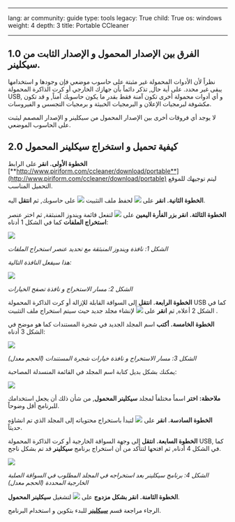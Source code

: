 

---

lang: ar
community: guide
type: tools
legacy: True
child: True
os: windows
weight: 4
depth: 3
title: Portable CCleaner

---

## 1.0	الفرق بين الإصدار المحمول و الإصدار الثابت من سيكلينر. ##

نظراً لأن الأدوات المحمولة غير مثبتة على حاسوب موضعي فإن وجودها و استخدامها يبقى غير محدد. على أية حال, تذكر دائماً بأن جهازك الخارجي أو كرت الذاكرة المحمولة USB, و أي أدوات محمولة أخرى تكون آمنة فقط بقدر ما يكون حاسوبك آمناً, و قد تكون مكشوفة لبرمجيات الإعلان و البرمجيات الخبيثة و برمجيات التجسس و الفيروسات.

لا يوجد أي فروقات أخرى بين الإصدار المحمول من سيكلينر و الإصدار المصمم ليثبت على الحاسوب الموضعي.

## 2.0	كيفية تحميل و استخراج سيكلينر المحمول ##

**الخطوة الأولى.** **انقر** على الرابط  [**http://www.piriform.com/ccleaner/download/portable**](http://www.piriform.com/ccleaner/download/portable) ليتم توجيهك للموقع التحميل المناسب.

**الخطوة الثانية.** **انقر** على ![](/sbox/screen/ccleanerportable-en/01.png)  لحفظ ملف التثبيت  ![](/sbox/screen/ccleanerportable-en/02.png) على حاسوبك, ثم **انتقل** اليه.

**الخطوة الثالثة.** **انقر بزر الفأرة اليمين** على ![](/sbox/screen/ccleanerportable-en/02.png)  لتفعل قائمة ويندوز المنبثقة, ثم اختر عنصر **استخراج الملفات** كما في الشكل 1 أدناه:

![](/sbox/screen/ccleanerportable-en/03.png)
 
*الشكل 1: نافذة ويندوز المنبثقة مع تحديد عنصر استخراج الملفات*

*هذا سيفعل النافذة التالية:*

![](/sbox/screen/ccleanerportable-en/04.png)
 
*الشكل 2: مسار الاستخراج  و نافذة تصفح الخيارات*

**الخطوة الرابعة.** **انتقل** إلى السواقة القابلة للإزالة أو كرت الذاكرة المحمولة USB كما في الشكل 2 أعلاه, ثم **انقر** على ![](/sbox/screen/ccleanerportable-en/05.png)  لإنشاء مجلد جديد حيث سيتم استخراج ملف التثبيت  .

**الخطوة الخامسة.** **أكتب** اسم المجلد الجديد في شجرة المستندات كما هو موضح في الشكل 3 أدناه:

![](/sbox/screen/ccleanerportable-en/06.png)
 
*الشكل 3: مسار الاستخراج و نافذة خيارات شجرة المستندات (الحجم معدل)*

يمكنك بشكل بديل كتابة اسم المجلد في القائمة المنسدلة المصاحبة: 

![](/sbox/screen/ccleanerportable-en/07.png) 
 
**ملاحظة:** **اختر** اسماً مختلفاً لمجلد **سيكلينر المحمول**, من شأن ذلك أن يجعل استخدامك للبرنامج أقل وضوحاً.

**الخطوة السادسة.** **انقر** على ![](/sbox/screen/ccleanerportable-en/08.png) لتبدأ باستخراج محتوياته إلى المجلد الذي تم انشاؤه حديثاً.

**الخطوة السابعة.** **انتقل** إلى وجهة السواقة الخارجية أو كرت الذاكرة المحمولة USB, كما في الشكل 4 أدناه, ثم افتحها لتتأكد من أن استخراج برنامج **سيكلينر** قد تم بشكل ناجح.

![](/sbox/screen/ccleanerportable-en/09.png)
 
*الشكل 4: برنامج سيكلينر بعد استخراجه في المجلد المطلوب في السواقة الصلبة الخارجية المحددة (الحجم معدل)*

**الخطوة الثامنة.** **انقر بشكل مزدوج** على  ![](/sbox/screen/ccleanerportable-en/10.png) لتشغيل **سيكلينر المحمول**.

الرجاء مراجعة قسم [**سيكلينر**](/ar/ccleaner) للبدء بتكوين و استخدام البرنامج.



